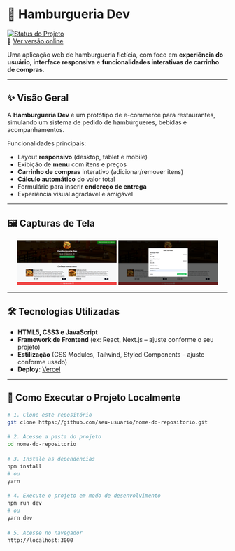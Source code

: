 # 🍔 Hamburgueria Dev  

[![Status do Projeto](https://img.shields.io/badge/status-desenvolvido-brightgreen)](#)  
🔗 [Ver versão online](https://projeto-hamburgueria-dev-beta.vercel.app/)  

Uma aplicação web de hamburgueria fictícia, com foco em **experiência do usuário**, **interface responsiva** e **funcionalidades interativas de carrinho de compras**.  

---

## ✨ Visão Geral

A **Hamburgueria Dev** é um protótipo de e-commerce para restaurantes, simulando um sistema de pedido de hambúrgueres, bebidas e acompanhamentos.  

Funcionalidades principais:
- Layout **responsivo** (desktop, tablet e mobile)  
- Exibição de **menu** com itens e preços  
- **Carrinho de compras** interativo (adicionar/remover itens)  
- **Cálculo automático** do valor total  
- Formulário para inserir **endereço de entrega**  
- Experiência visual agradável e amigável  

---

## 🖼️ Capturas de Tela

<p align="center">
  <img src="./assets/screenshots/home.png" width="45%" />
  <img src="./assets/screenshots/cart.png" width="45%" />
</p>

---

## 🛠️ Tecnologias Utilizadas

- **HTML5, CSS3 e JavaScript**  
- **Framework de Frontend** (ex: React, Next.js – ajuste conforme o seu projeto)  
- **Estilização** (CSS Modules, Tailwind, Styled Components – ajuste conforme usado)  
- **Deploy**: [Vercel](https://vercel.com/)  

---

## 🚀 Como Executar o Projeto Localmente

```bash
# 1. Clone este repositório
git clone https://github.com/seu-usuario/nome-do-repositorio.git

# 2. Acesse a pasta do projeto
cd nome-do-repositorio

# 3. Instale as dependências
npm install
# ou
yarn

# 4. Execute o projeto em modo de desenvolvimento
npm run dev
# ou
yarn dev

# 5. Acesse no navegador
http://localhost:3000

